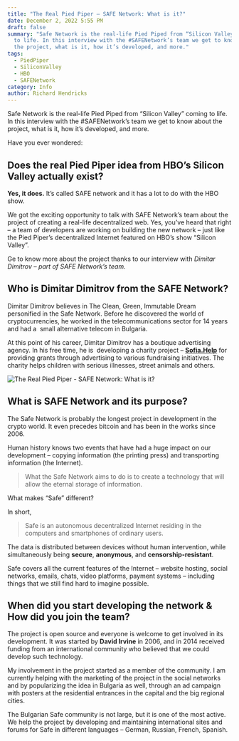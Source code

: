 ```yaml
---
title: "The Real Pied Piper – SAFE Network: What is it?"
date: December 2, 2022 5:55 PM
draft: false
summary: "Safe Network is the real-life Pied Piped from “Silicon Valley” coming
  to life. In this interview with the #SAFENetwork’s team we get to know about
  the project, what is it, how it’s developed, and more."
tags:
  - PiedPiper
  - SiliconValley
  - HBO
  - SAFENetwork
category: Info
author: Richard Hendricks
---
```

Safe Network is the real-life Pied Piped from “Silicon Valley” coming to life. In this interview with the #SAFENetwork’s team we get to know about the project, what is it, how it’s developed, and more.

Have you ever wondered:

## Does the real **Pied Piper** idea from HBO’s Silicon Valley actually exist? 

**Yes, it does.** It’s called SAFE network and it has a lot to do with the HBO show. 

We got the exciting opportunity to talk with SAFE Network’s team about the project of creating a real-life decentralized web. Yes, you’ve heard that right – a team of developers are working on building the new network – just like the Pied Piper’s decentralized Internet featured on HBO’s show “Silicon Valley”.

Ge to know more about the project thanks to our interview with *Dimitar Dimitrov – part of SAFE Network’s team.*

## Who is Dimitar Dimitrov from the SAFE Network?

Dimitar Dimitrov believes in The Clean, Green, Immutable Dream  personified in the Safe Network. Before he discovered the world of cryptocurrencies, he worked in the telecommunications sector for 14 years and had a  small alternative telecom in Bulgaria.

At this point of his career, Dimitar Dimitrov has a boutique advertising agency. In his free time, he is  developing a charity project – **[Sofia.Help](http://sofia.help/)** for providing grants through advertising to various fundraising initiatives. The charity helps children with serious illnesses, street animals and others.

![The Real Pied Piper - SAFE Network: What is it?](https://egorithms.com/wp-content/uploads/2021/05/Dimitar-Dimitrov-_-Safe-network.png)

## What is SAFE Network and its purpose?

The Safe Network is probably the longest project in development in the crypto world. It even precedes bitcoin and has been in the works since 2006.

Human history knows two events that have had a huge impact on our development – copying information (the printing press) and transporting information (the Internet).

> What the Safe Network aims to do is to create a technology that will allow the eternal storage of information.

What makes “Safe” different?

In short,

> Safe is an autonomous decentralized Internet residing in the computers and smartphones of ordinary users.

The data is distributed between devices without human intervention, while simultaneously being **secure**, **anonymous**, and **censorship-resistant**.

Safe covers all the current features of the Internet – website hosting, social networks, emails, chats, video platforms, payment systems – including things that we still find hard to imagine possible.

## When did you start developing the network & How did you join the team? 

The project is open source and everyone is welcome to get involved in its development. It was started by **David Irvine** in 2006, and in 2014 received funding from an international community who believed that we could develop such technology.

My involvement in the project started as a member of the community. I am currently helping with the marketing of the project in the social networks and by popularizing the idea in Bulgaria as well, through an ad campaign with posters at the residential entrances in the capital and the big regional cities.

The Bulgarian Safe community is not large, but it is one of the most active. We help the project by developing and maintaining international sites and forums for Safe in different languages – German, Russian, French, Spanish.